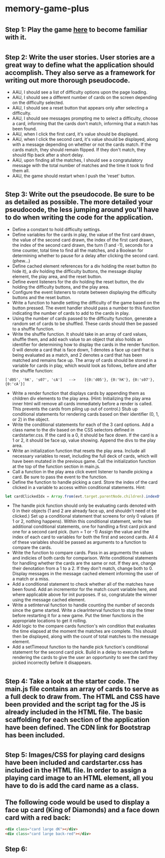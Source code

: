 # memory-game-plus
# 
## Step 1: Play the game [here](https://www.benmanley.biz/memory-game-plus/) to become familiar with it.  
# 
## Step 2: Write the user stories.  User stories are a great way to define what the application should accomplish.  They also serve as a framework for writing out more thorough pseudocode.
- AAU, I should see a list of difficulty options upon the page loading.
- AAU, I should see a different number of cards on the screen depending on the difficulty selected.
- AAU, I should see a reset button that appears only after selecting a difficulty.
- AAU, I should see messages prompting me to select a difficulty, choose a card, informing that the cards don't match, informing that a match has been found.
- AAU, when I click the first card, it's value should be displayed.
- AAU, when I click the second card, it's value should be displayed, along with a message depending on whether or not the cards match.  If the cards match, they should remain flipped.  If they don't match, they should flip back after a short delay.
- AAU, upon finding all the matches, I should see a congratulatory message with the total number of matches and the time it took to find them all.
- AAU, the game should restart when I push the 'reset' button.
# 
## Step 3: Write out the pseudocode.  Be sure to be as detailed as possible.  The more detailed your pseudocode, the less jumping around you'll have to do when writing the code for the application.
- Define a constant to hold difficulty settings.
- Define variables for the cards in play, the value of the first card drawn, the value of the second card drawn, the index of the first card drawn, the index of the second card drawn, the turn (1 and -1), seconds for a time counter, total time to find all the matches, and a Boolean for determining whether to pause for a delay after clicking the second card. (phew...)
- Define cached element references for a div holding the reset button (to hide it), a div holding the difficulty buttons, the message display element, the play area, and the reset button.
- Define event listeners for the div holding the reset button, the div holding the difficulty buttons, and the play area.  
- Configure the event listeners to rotate between displaying the difficulty buttons and the reset button.
- Write a function to handle setting the difficulty of the game based on the button pressed.  The event handler should pass a number to this function indicating the number of cards to add to the cards in play.
- Using the number of cards passed to the difficulty function, generate a random set of cards to be shuffled.  These cards should then be passed to a shuffle function.
- Write the shuffle function.  It should take in an array of card values, shuffle them, and add each value to an object that also holds an identifier for determining how to display the cards in the render function.  0 will denote a card that is face down, 1 denotes a face up card that is being evaluated as a match, and 2 denotes a card that has been matched and remains face up. The array of cards should be stored in a variable for cards in play, which would look as follows, before and after the shuffle function:
```
['d05', 'hK', 's07', 'cA']   -->    [{0:'d05'}, {0:'hK'}, {0:'s07'}, {0:'cA'}]
```
- Write a render function that displays cards by appending them as children div elements to the play area.  (Hint:  Initializing the play area inner html will remove all cards immediately before a render is called.  This prevents the cards from piling up out of control.)  Stub up conditional statements for rendering cards based on their identifier (0, 1, or 2) in the object.  
- Write the conditional statements for each of the 3 card options.  Add a class name to the div based on the CSS selectors defined in cardstarter.css.  If the card is a 0, it should be face down.  If the card is a 1 or 2, it should be face up, value showing.  Append the divs to the play area.
- Write an initialization function that resets the play area.  Include all necessary variables to reset, including the full deck of cards, which will have been mutated in the previous game.  Call the initialization function at the top of the function section in main.js.
- Call a function in the play area click event listener to handle picking a card.  Be sure to pass the event to the function.
- Define the function to handle picking a card.  Store the index of the card clicked in a variable to access within conditional statements.  Hint:
```js
let cardClickedIdx = Array.from(evt.target.parentNode.children).indexOf(evt.target);
```
- The handle pick function should only be evaluating cards denoted with 0 in their objects (1 and 2 are already face up, and shouldn't need ot be clicked.)  Set up a conditional statement that screens for only 0 values (if 1 or 2, nothing happens).  Within this conditional statement, write two additional conditional statements, one for handling a first card pick and one for a second card pick.  (turn = 1 or -1)  Assign the value and the index of each card to variables for both the first and second cards.  All 4 of these variables should be passed as arguments to a function to compare the cards.
- Write the function to compare cards.  Pass in as arguments the values and indicies of both cards for comparison.  Write conditional statements for handling whether the cards are the same or not.  If they are, change their denotation from a 1 to a 2.  If they don't match, change both to 0.  Display messages in the message cached element informing the user of a match or a miss.
- Add a conditional statement to check whether all of the matches have been found.  Add an incrementor for the match count variable here, and where applicable above for init purposes.  If so, congratulate the winner using the message cached element.
- Write a setInterval function to handle counting the number of seconds since the game started.  Write a clearInterval function to stop the timer before restarting it for a new game.  Put the timer functions in the appropriate locations to get it rolling.
- Add logic to the compare cards function's win condition that evaluates the time elapsed at the moment the matches are complete.  This should then be displayed, along with the count of total matches to the message element.
- Add a setTimeout function to the handle pick function's conditional statement for the second card pick.  Build in a delay to execute before rendering the cards to give the user an opportunity to see the card they picked incorrectly before it disappears.


# 
## Step 4: Take a look at the starter code.  The main.js file contains an array of cards to serve as a full deck to draw from.  The HTML and CSS have been provided and the script tag for the JS is already included in the HTML file.  The basic scaffolding for each section of the application have been defined.  The CDN link for Bootstrap has been included.  
# 
## Step 5: Images/CSS for playing card designs have been included and cardstarter.css has included in the HTML file.  In order to assign a playing card image to an HTML element, all you have to do is add the card name as a class.
## The following code would be used to display a face up card (King of Diamonds) and a face down card with a red back:
```html
<div class="card large dK"></div>
<div class="card large back-red"></div>
```
## Step 6: 
